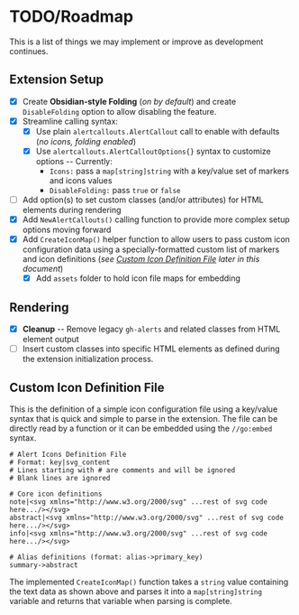 # TODO/Roadmap

This is a list of things we may implement or improve as development continues.

## Extension Setup

- [x] Create **Obsidian-style Folding** (*on by default*) and create `DisableFolding` option to
      allow disabling the feature.
- [x] Streamline calling syntax:
  - [x] Use plain `alertcallouts.AlertCallout` call to enable with defaults (*no icons, folding
        enabled*)
  - [x] Use `alertcallouts.AlertCalloutOptions{}` syntax to customize options -- Currently:
    - `Icons:` pass a `map[string]string` with a key/value set of markers and icons values
    - `DisableFolding:` pass `true` or `false`
- [ ] Add option(s) to set custom classes (and/or attributes) for HTML elements during rendering
- [x] Add `NewAlertCallouts()` calling function to provide more complex setup options moving
      forward
- [x] Add `CreateIconMap()` helper function to allow users to pass custom icon configuration data
      using a specially-formatted custom list of markers and icon definitions (*see [Custom Icon
      Definition File](#custom-icon-definition-file) later in this document*)
  - [x] Add `assets` folder to hold icon file maps for embedding

## Rendering

- [x] **Cleanup** -- Remove legacy `gh-alerts` and related classes from HTML element output
- [ ] Insert custom classes into specific HTML elements as defined during the extension initialization process.

## Custom Icon Definition File

This is the definition of a simple icon configuration file using a key/value syntax that is quick
and simple to parse in the extension. The file can be directly read by a function or it can be
embedded using the `//go:embed` syntax.

```properties
# Alert Icons Definition File
# Format: key|svg_content
# Lines starting with # are comments and will be ignored
# Blank lines are ignored

# Core icon definitions
note|<svg xmlns="http://www.w3.org/2000/svg" ...rest of svg code here.../></svg>
abstract|<svg xmlns="http://www.w3.org/2000/svg" ...rest of svg code here.../></svg>
info|<svg xmlns="http://www.w3.org/2000/svg" ...rest of svg code here.../></svg>

# Alias definitions (format: alias->primary_key)
summary->abstract
```

The implemented `CreateIconMap()` function takes a `string` value containing the text data as shown
above and parses it into a `map[string]string` variable and returns that variable when parsing is
complete.
